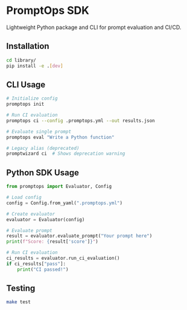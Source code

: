 # PromptOps SDK

Lightweight Python package and CLI for prompt evaluation and CI/CD.

## Installation

```bash
cd library/
pip install -e .[dev]
```

## CLI Usage

```bash
# Initialize config
promptops init

# Run CI evaluation
promptops ci --config .promptops.yml --out results.json

# Evaluate single prompt
promptops eval "Write a Python function"

# Legacy alias (deprecated)
promptwizard ci  # Shows deprecation warning
```

## Python SDK Usage

```python
from promptops import Evaluator, Config

# Load config
config = Config.from_yaml(".promptops.yml")

# Create evaluator
evaluator = Evaluator(config)

# Evaluate prompt
result = evaluator.evaluate_prompt("Your prompt here")
print(f"Score: {result['score']}")

# Run CI evaluation
ci_results = evaluator.run_ci_evaluation()
if ci_results["pass"]:
    print("CI passed!")
```

## Testing

```bash
make test
```
